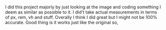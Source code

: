 I did this project majorly by just looking at the image and coding something I deem as similar as possible to it. I did't take actual measurements in terms of px, rem, vh and stuff. Overally I think I did great but I might not be 100% accurate. Good thing is it works just like the original so,